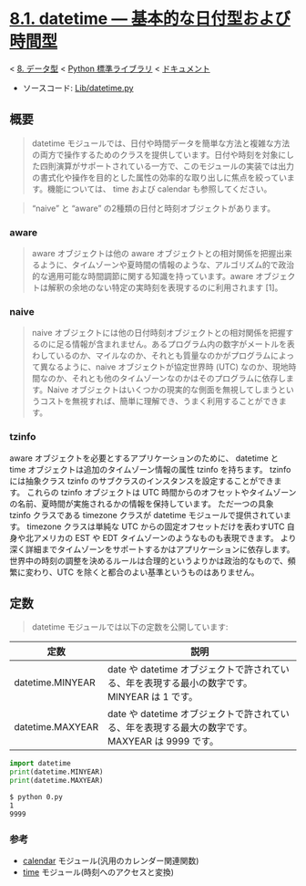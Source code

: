 # [8.1. datetime — 基本的な日付型および時間型](https://docs.python.jp/3/library/datetime.html#module-datetime)

< [8. データ型](https://docs.python.jp/3/library/datatypes.html) < [Python 標準ライブラリ](https://docs.python.jp/3/library/index.html#the-python-standard-library) < [ドキュメント](https://docs.python.jp/3/index.html)

* ソースコード: [Lib/datetime.py](https://github.com/python/cpython/tree/3.6/Lib/datetime.py)

## 概要

> datetime モジュールでは、日付や時間データを簡単な方法と複雑な方法の両方で操作するためのクラスを提供しています。日付や時刻を対象にした四則演算がサポートされている一方で、このモジュールの実装では出力の書式化や操作を目的とした属性の効率的な取り出しに焦点を絞っています。機能については、 time および calendar も参照してください。

>“naive” と “aware” の2種類の日付と時刻オブジェクトがあります。

### aware

> aware オブジェクトは他の aware オブジェクトとの相対関係を把握出来るように、タイムゾーンや夏時間の情報のような、アルゴリズム的で政治的な適用可能な時間調節に関する知識を持っています。aware オブジェクトは解釈の余地のない特定の実時刻を表現するのに利用されます [1]。

### naive

> naive オブジェクトには他の日付時刻オブジェクトとの相対関係を把握するのに足る情報が含まれません。あるプログラム内の数字がメートルを表わしているのか、マイルなのか、それとも質量なのかがプログラムによって異なるように、naive オブジェクトが協定世界時 (UTC) なのか、現地時間なのか、それとも他のタイムゾーンなのかはそのプログラムに依存します。Naive オブジェクトはいくつかの現実的な側面を無視してしまうというコストを無視すれば、簡単に理解でき、うまく利用することができます。

### tzinfo

aware オブジェクトを必要とするアプリケーションのために、 datetime と time オブジェクトは追加のタイムゾーン情報の属性 tzinfo を持ちます。 tzinfo には抽象クラス tzinfo のサブクラスのインスタンスを設定することができます。 これらの tzinfo オブジェクトは UTC 時間からのオフセットやタイムゾーンの名前、夏時間が実施されるかの情報を保持しています。 ただ一つの具象 tzinfo クラスである timezone クラスが datetime モジュールで提供されています。 timezone クラスは単純な UTC からの固定オフセットだけを表わすUTC 自身や北アメリカの EST や EDT タイムゾーンのようなものも表現できます。 より深く詳細までタイムゾーンをサポートするかはアプリケーションに依存します。 世界中の時刻の調整を決めるルールは合理的というよりかは政治的なもので、頻繁に変わり、UTC を除くと都合のよい基準というものはありません。

## 定数

> datetime モジュールでは以下の定数を公開しています:

定数|説明
----|----
datetime.MINYEAR|date や datetime オブジェクトで許されている、年を表現する最小の数字です。 MINYEAR は 1 です。
datetime.MAXYEAR|date や datetime オブジェクトで許されている、年を表現する最大の数字です。 MAXYEAR は 9999 です。

```python
import datetime
print(datetime.MINYEAR)
print(datetime.MAXYEAR)
```
```sh
$ python 0.py 
1
9999
```

### 参考

* [calendar](https://docs.python.jp/3/library/calendar.html#module-calendar) モジュール(汎用のカレンダー関連関数)
* [time](https://docs.python.jp/3/library/time.html#module-time) モジュール(時刻へのアクセスと変換)

